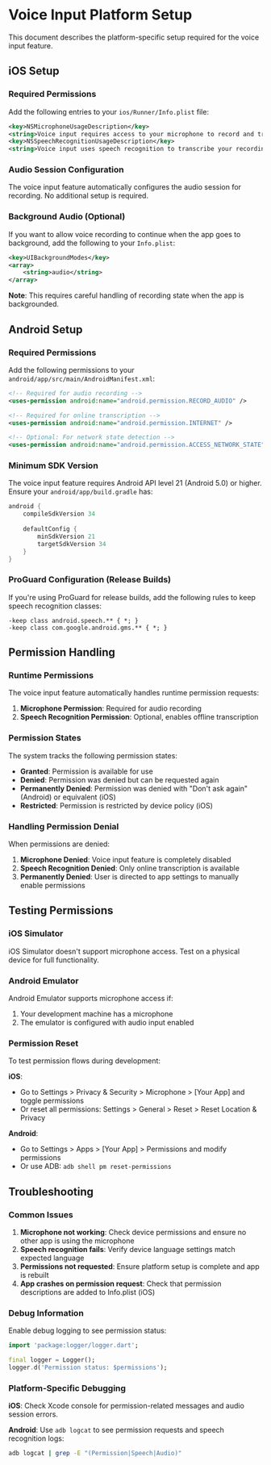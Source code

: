 # Voice Input Platform Setup

This document describes the platform-specific setup required for the voice input feature.

## iOS Setup

### Required Permissions

Add the following entries to your `ios/Runner/Info.plist` file:

```xml
<key>NSMicrophoneUsageDescription</key>
<string>Voice input requires access to your microphone to record and transcribe your speech.</string>
<key>NSSpeechRecognitionUsageDescription</key>
<string>Voice input uses speech recognition to transcribe your recordings offline when network is unavailable.</string>
```

### Audio Session Configuration

The voice input feature automatically configures the audio session for recording. No additional setup is required.

### Background Audio (Optional)

If you want to allow voice recording to continue when the app goes to background, add the following to your `Info.plist`:

```xml
<key>UIBackgroundModes</key>
<array>
    <string>audio</string>
</array>
```

**Note**: This requires careful handling of recording state when the app is backgrounded.

## Android Setup

### Required Permissions

Add the following permissions to your `android/app/src/main/AndroidManifest.xml`:

```xml
<!-- Required for audio recording -->
<uses-permission android:name="android.permission.RECORD_AUDIO" />

<!-- Required for online transcription -->
<uses-permission android:name="android.permission.INTERNET" />

<!-- Optional: For network state detection -->
<uses-permission android:name="android.permission.ACCESS_NETWORK_STATE" />
```

### Minimum SDK Version

The voice input feature requires Android API level 21 (Android 5.0) or higher. Ensure your `android/app/build.gradle` has:

```gradle
android {
    compileSdkVersion 34
    
    defaultConfig {
        minSdkVersion 21
        targetSdkVersion 34
    }
}
```

### ProGuard Configuration (Release Builds)

If you're using ProGuard for release builds, add the following rules to keep speech recognition classes:

```proguard
-keep class android.speech.** { *; }
-keep class com.google.android.gms.** { *; }
```

## Permission Handling

### Runtime Permissions

The voice input feature automatically handles runtime permission requests:

1. **Microphone Permission**: Required for audio recording
2. **Speech Recognition Permission**: Optional, enables offline transcription

### Permission States

The system tracks the following permission states:

- **Granted**: Permission is available for use
- **Denied**: Permission was denied but can be requested again
- **Permanently Denied**: Permission was denied with "Don't ask again" (Android) or equivalent (iOS)
- **Restricted**: Permission is restricted by device policy (iOS)

### Handling Permission Denial

When permissions are denied:

1. **Microphone Denied**: Voice input feature is completely disabled
2. **Speech Recognition Denied**: Only online transcription is available
3. **Permanently Denied**: User is directed to app settings to manually enable permissions

## Testing Permissions

### iOS Simulator

iOS Simulator doesn't support microphone access. Test on a physical device for full functionality.

### Android Emulator

Android Emulator supports microphone access if:
1. Your development machine has a microphone
2. The emulator is configured with audio input enabled

### Permission Reset

To test permission flows during development:

**iOS**: 
- Go to Settings > Privacy & Security > Microphone > [Your App] and toggle permissions
- Or reset all permissions: Settings > General > Reset > Reset Location & Privacy

**Android**:
- Go to Settings > Apps > [Your App] > Permissions and modify permissions
- Or use ADB: `adb shell pm reset-permissions`

## Troubleshooting

### Common Issues

1. **Microphone not working**: Check device permissions and ensure no other app is using the microphone
2. **Speech recognition fails**: Verify device language settings match expected language
3. **Permissions not requested**: Ensure platform setup is complete and app is rebuilt
4. **App crashes on permission request**: Check that permission descriptions are added to Info.plist (iOS)

### Debug Information

Enable debug logging to see permission status:

```dart
import 'package:logger/logger.dart';

final logger = Logger();
logger.d('Permission status: $permissions');
```

### Platform-Specific Debugging

**iOS**: Check Xcode console for permission-related messages and audio session errors.

**Android**: Use `adb logcat` to see permission requests and speech recognition logs:

```bash
adb logcat | grep -E "(Permission|Speech|Audio)"
```
